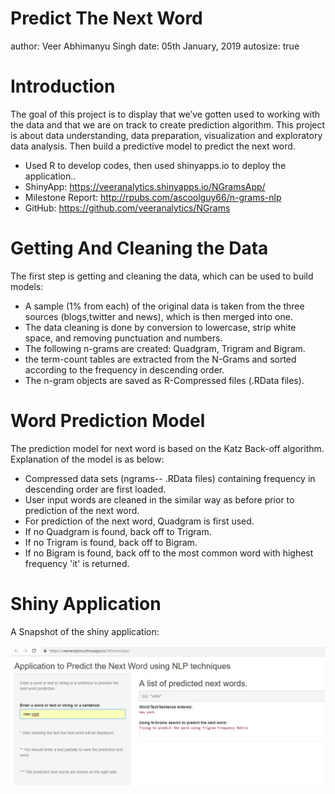 Predict The Next Word
========================================================
author: Veer Abhimanyu Singh
date: 05th January, 2019
autosize: true

Introduction
========================================================

The goal of this project is to display that we’ve gotten used to working with the data and that we are on track to create prediction algorithm. This project is about data understanding, data preparation, visualization and exploratory data analysis. Then build a predictive model to predict the next word.

- Used R to develop codes, then used shinyapps.io to deploy the application..
- ShinyApp: https://veeranalytics.shinyapps.io/NGramsApp/
- Milestone Report: http://rpubs.com/ascoolguy66/n-grams-nlp
- GitHub: https://github.com/veeranalytics/NGrams

Getting And Cleaning the Data
========================================================

The first step is getting and cleaning the data, which can be used to build models:


- A sample (1% from each) of the original data is taken from the three sources (blogs,twitter and news), which is then merged into one.
- The data cleaning is done by conversion to lowercase, strip white space, and removing punctuation and numbers.
- The following n-grams are created: Quadgram, Trigram and Bigram.
- the term-count tables are extracted from the N-Grams and sorted according to the frequency in descending order.
- The n-gram objects are saved as R-Compressed files (.RData files).

Word Prediction Model
========================================================
The prediction model for next word is based on the Katz Back-off algorithm. Explanation of the model is as below:


- Compressed data sets (ngrams-- .RData files) containing frequency in descending order are first loaded.
- User input words are cleaned in the similar way as before prior to prediction of the next word.
- For prediction of the next word, Quadgram is first used.
- If no Quadgram is found, back off to Trigram.
- If no Trigram is found, back off to Bigram.
- If no Bigram is found, back off to the most common word with highest frequency 'it' is returned.

Shiny Application
========================================================
A Snapshot of the shiny application:

![plot of chunk unnamed-chunk-1](./NGrams_Presentation-figure/App_Snapshot.jpg)
